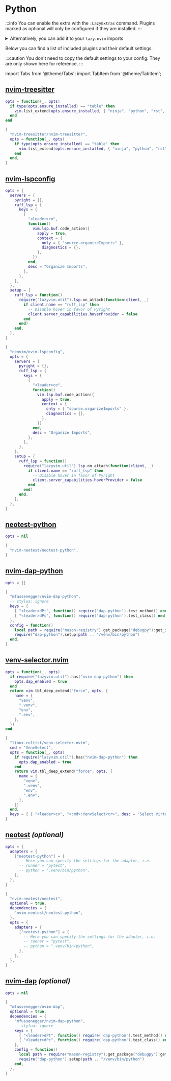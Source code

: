 # Python

<!-- plugins:start -->

:::info
You can enable the extra with the `:LazyExtras` command.
Plugins marked as optional will only be configured if they are installed.
:::

<details>
<summary>Alternatively, you can add it to your <code>lazy.nvim</code> imports</summary>

```lua title="lua/config/lazy.lua" {4}
require("lazy").setup({
  spec = {
    { "LazyVim/LazyVim", import = "lazyvim.plugins" },
    { import = "lazyvim.plugins.extras.lang.python" },
    { import = "plugins" },
  },
})
```

</details>

Below you can find a list of included plugins and their default settings.

:::caution
You don't need to copy the default settings to your config.
They are only shown here for reference.
:::

import Tabs from '@theme/Tabs';
import TabItem from '@theme/TabItem';

## [nvim-treesitter](https://github.com/nvim-treesitter/nvim-treesitter)

<Tabs>

<TabItem value="opts" label="Options">

```lua
opts = function(_, opts)
  if type(opts.ensure_installed) == "table" then
    vim.list_extend(opts.ensure_installed, { "ninja", "python", "rst", "toml" })
  end
end
```

</TabItem>


<TabItem value="code" label="Full Spec">

```lua
{
  "nvim-treesitter/nvim-treesitter",
  opts = function(_, opts)
    if type(opts.ensure_installed) == "table" then
      vim.list_extend(opts.ensure_installed, { "ninja", "python", "rst", "toml" })
    end
  end,
}
```

</TabItem>

</Tabs>

## [nvim-lspconfig](https://github.com/neovim/nvim-lspconfig)

<Tabs>

<TabItem value="opts" label="Options">

```lua
opts = {
  servers = {
    pyright = {},
    ruff_lsp = {
      keys = {
        {
          "<leader>co",
          function()
            vim.lsp.buf.code_action({
              apply = true,
              context = {
                only = { "source.organizeImports" },
                diagnostics = {},
              },
            })
          end,
          desc = "Organize Imports",
        },
      },
    },
  },
  setup = {
    ruff_lsp = function()
      require("lazyvim.util").lsp.on_attach(function(client, _)
        if client.name == "ruff_lsp" then
          -- Disable hover in favor of Pyright
          client.server_capabilities.hoverProvider = false
        end
      end)
    end,
  },
}
```

</TabItem>


<TabItem value="code" label="Full Spec">

```lua
{
  "neovim/nvim-lspconfig",
  opts = {
    servers = {
      pyright = {},
      ruff_lsp = {
        keys = {
          {
            "<leader>co",
            function()
              vim.lsp.buf.code_action({
                apply = true,
                context = {
                  only = { "source.organizeImports" },
                  diagnostics = {},
                },
              })
            end,
            desc = "Organize Imports",
          },
        },
      },
    },
    setup = {
      ruff_lsp = function()
        require("lazyvim.util").lsp.on_attach(function(client, _)
          if client.name == "ruff_lsp" then
            -- Disable hover in favor of Pyright
            client.server_capabilities.hoverProvider = false
          end
        end)
      end,
    },
  },
}
```

</TabItem>

</Tabs>

## [neotest-python](https://github.com/nvim-neotest/neotest-python)

<Tabs>

<TabItem value="opts" label="Options">

```lua
opts = nil
```

</TabItem>


<TabItem value="code" label="Full Spec">

```lua
{
  "nvim-neotest/neotest-python",
}
```

</TabItem>

</Tabs>

## [nvim-dap-python](https://github.com/mfussenegger/nvim-dap-python)

<Tabs>

<TabItem value="opts" label="Options">

```lua
opts = {}
```

</TabItem>


<TabItem value="code" label="Full Spec">

```lua
{
  "mfussenegger/nvim-dap-python",
  -- stylua: ignore
  keys = {
    { "<leader>dPt", function() require('dap-python').test_method() end, desc = "Debug Method", ft = "python" },
    { "<leader>dPc", function() require('dap-python').test_class() end, desc = "Debug Class", ft = "python" },
  },
  config = function()
    local path = require("mason-registry").get_package("debugpy"):get_install_path()
    require("dap-python").setup(path .. "/venv/bin/python")
  end,
}
```

</TabItem>

</Tabs>

## [venv-selector.nvim](https://github.com/linux-cultist/venv-selector.nvim)

<Tabs>

<TabItem value="opts" label="Options">

```lua
opts = function(_, opts)
  if require("lazyvim.util").has("nvim-dap-python") then
    opts.dap_enabled = true
  end
  return vim.tbl_deep_extend("force", opts, {
    name = {
      "venv",
      ".venv",
      "env",
      ".env",
    },
  })
end
```

</TabItem>


<TabItem value="code" label="Full Spec">

```lua
{
  "linux-cultist/venv-selector.nvim",
  cmd = "VenvSelect",
  opts = function(_, opts)
    if require("lazyvim.util").has("nvim-dap-python") then
      opts.dap_enabled = true
    end
    return vim.tbl_deep_extend("force", opts, {
      name = {
        "venv",
        ".venv",
        "env",
        ".env",
      },
    })
  end,
  keys = { { "<leader>cv", "<cmd>:VenvSelect<cr>", desc = "Select VirtualEnv" } },
}
```

</TabItem>

</Tabs>

## [neotest](https://github.com/nvim-neotest/neotest) _(optional)_

<Tabs>

<TabItem value="opts" label="Options">

```lua
opts = {
  adapters = {
    ["neotest-python"] = {
      -- Here you can specify the settings for the adapter, i.e.
      -- runner = "pytest",
      -- python = ".venv/bin/python",
    },
  },
}
```

</TabItem>


<TabItem value="code" label="Full Spec">

```lua
{
  "nvim-neotest/neotest",
  optional = true,
  dependencies = {
    "nvim-neotest/neotest-python",
  },
  opts = {
    adapters = {
      ["neotest-python"] = {
        -- Here you can specify the settings for the adapter, i.e.
        -- runner = "pytest",
        -- python = ".venv/bin/python",
      },
    },
  },
}
```

</TabItem>

</Tabs>

## [nvim-dap](https://github.com/mfussenegger/nvim-dap) _(optional)_

<Tabs>

<TabItem value="opts" label="Options">

```lua
opts = nil
```

</TabItem>


<TabItem value="code" label="Full Spec">

```lua
{
  "mfussenegger/nvim-dap",
  optional = true,
  dependencies = {
    "mfussenegger/nvim-dap-python",
    -- stylua: ignore
    keys = {
      { "<leader>dPt", function() require('dap-python').test_method() end, desc = "Debug Method", ft = "python" },
      { "<leader>dPc", function() require('dap-python').test_class() end, desc = "Debug Class", ft = "python" },
    },
    config = function()
      local path = require("mason-registry").get_package("debugpy"):get_install_path()
      require("dap-python").setup(path .. "/venv/bin/python")
    end,
  },
}
```

</TabItem>

</Tabs>

<!-- plugins:end -->
